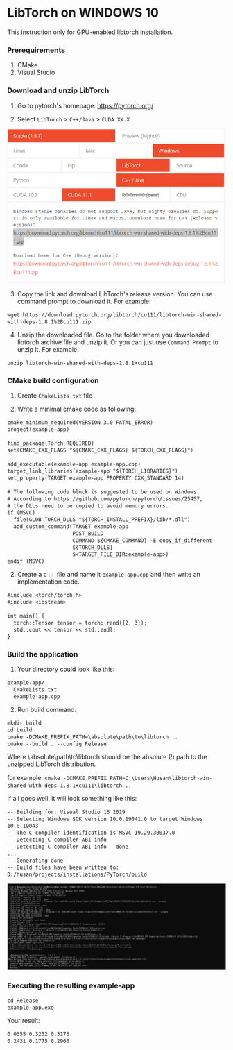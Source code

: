 # LibTorch on WINDOWS 10
This instruction only for GPU-enabled libtorch installation.

### Prerequirements
1. CMake
2. Visual Studio

### Download and unzip LibTorch

1. Go to pytorch's homepage: https://pytorch.org/

2. Select `LibTorch` > `C++/Java` > `CUDA XX.X`

![alt text](https://github.com/martianvenusian/installations/blob/master/PyTorch/libtorch_download_01.png?raw=true)

3. Copy the link and download LibTorch's release version. You can use command prompt to download it. For example:
```
wget https://download.pytorch.org/libtorch/cu111/libtorch-win-shared-with-deps-1.8.1%2Bcu111.zip
```
4. Unzip the downloaded file. Go to the folder where you downloaded libtorch archive file and unzip it. Or you can just use `Command Prompt` to unzip it. For example:

```
unzip libtorch-win-shared-with-deps-1.8.1+cu111
```

### CMake build configuration 

1. Create `CMakeLists.txt` file

2. Write a minimal cmake code as following:

```
cmake_minimum_required(VERSION 3.0 FATAL_ERROR)
project(example-app)

find_package(Torch REQUIRED)
set(CMAKE_CXX_FLAGS "${CMAKE_CXX_FLAGS} ${TORCH_CXX_FLAGS}")

add_executable(example-app example-app.cpp)
target_link_libraries(example-app "${TORCH_LIBRARIES}")
set_property(TARGET example-app PROPERTY CXX_STANDARD 14)

# The following code block is suggested to be used on Windows.
# According to https://github.com/pytorch/pytorch/issues/25457,
# the DLLs need to be copied to avoid memory errors.
if (MSVC)
  file(GLOB TORCH_DLLS "${TORCH_INSTALL_PREFIX}/lib/*.dll")
  add_custom_command(TARGET example-app
                     POST_BUILD
                     COMMAND ${CMAKE_COMMAND} -E copy_if_different
                     ${TORCH_DLLS}
                     $<TARGET_FILE_DIR:example-app>)
endif (MSVC)
```

2. Create a c++ file and name it `example-app.cpp` and then write an implementation code.

```
#include <torch/torch.h>
#include <iostream>

int main() {
  torch::Tensor tensor = torch::rand({2, 3});
  std::cout << tensor << std::endl;
}
```

### Build the application

1. Your directory could look like this:

```
example-app/
  CMakeLists.txt
  example-app.cpp
```

2. Run build command:

```
mkdir build
cd build
cmake -DCMAKE_PREFIX_PATH=\absolute\path\to\libtorch ..
cmake --build . --config Release
```

Where \absolute\path\to\libtorch should be the absolute (!) path to the unzipped LibTorch distribution.

for example: `cmake -DCMAKE_PREFIX_PATH=C:\Users\Husan\libtorch-win-shared-with-deps-1.8.1+cu111\libtorch ..`

If all goes well, it will look something like this:

```
-- Building for: Visual Studio 16 2019
-- Selecting Windows SDK version 10.0.19041.0 to target Windows 10.0.19043
-- The C compiler identification is MSVC 19.29.30037.0
-- Detecting C compiler ABI info
-- Detecting C compiler ABI info - done 
...
-- Generating done
-- Build files have been written to: D:/husan/projects/installations/PyTorch/build  
```

![alt text](https://github.com/martianvenusian/installations/blob/master/PyTorch/libtorch_build_01.png?raw=true)

### Executing the resulting example-app 
```
cd Release
example-app.exe
```
Your result: 
```
0.0355 0.3252 0.3173
0.2431 0.1775 0.2966
```